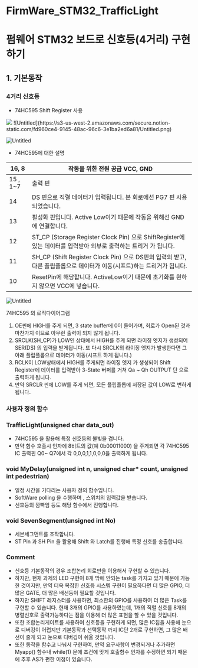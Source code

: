# FirmWare_STM32_TrafficLight

# 펌웨어 STM32 보드로 신호등(4거리) 구현하기

## 1. 기본동작

### 4거리 신호등

- 74HC595 Shift Register 사용

<img src="/image/전체사진.png" />
![Untitled](https://s3-us-west-2.amazonaws.com/secure.notion-static.com/fd960ce4-9145-48ac-96c6-3e1ba2ed6a81/Untitled.png)

![Untitled](https://s3-us-west-2.amazonaws.com/secure.notion-static.com/80a4cecd-8a85-4289-b1bc-a9abd36b29bf/Untitled.png)

- 74HC595에 대한 설명

| 16, 8 | 작동을 위한 전원 공급 VCC, GND |
| --- | --- |
| 15 , 1~7 | 출력 핀 |
| 14 | DS 핀으로 직렬 데이터가 입력됩니다. 본 회로에선 PG7 핀 사용되었습니다. |
| 13 | 횔성화 핀입니다. Active Low이기 때문에 작동을 위해선 GND에 연결합니다. |
| 12 | ST_CP (Storage Register Clock Pin) 으로 ShiftRegister에 있는 데이터를 입력받아 외부로 출력하는 트리거 가 됩니다. |
| 11 | SH_CP (Shift Register Clock Pin) 으로 DS핀의 입력의 받고, 다른 플립플롭으로 데이터가 이동(시프트)하는 트리거가 됩니다. |
| 10 | ResetPin에 해당합니다. ActiveLow이기 때문에 초기화를 원하지 않으면 VCC에 넣습니다. |

![Untitled](https://s3-us-west-2.amazonaws.com/secure.notion-static.com/951968d1-5736-4892-b148-f4ec66c86b77/Untitled.png)

74HC595 의 로직다이어그램

1. OE핀에 HIGH를 주게 되면, 3 state buffer에 0이 들어가며, 회로가 Open된 것과 마찬가지 이므로 아무런 출력이 되지 않게 됩니다.
2. SRCLK(SH_CP)가 LOW인 상태에서 HIGH를 주게 되면 라이징 엣지가 생성되어 SER(DS) 의 입력을 받게됩니다. 또 다시 SRCLK의 라이징 엣지가 발생한다면 그 아래 플립플롭으로 데이터가 이동(시프트 하게 됩니다.)
3. RCLK이 LOW상태에서 HIGH를 주게되면 라이징 엣지 가 생성되어 Shift Register에 데이터를 입력받아 3-State 버퍼를 거쳐 Qa ~ Qh OUTPUT 단 으로 출력하게 됩니다.
4. 만약 SRCLR 핀에 LOW를 주게 되면, 모든 플립플롭에 저장된 값이 LOW로 변하게 됩니다.

### 사용자 정의 함수

### TrafficLight(unsigned char data_out)

- 74HC595 을 활용해 특정 신호등의 불빛을 겹니다.
- 만약 함수 호출시 인자에 8비트의 값(예 0b00011000) 을 주게되면
각 74HC595 IC 출력핀 Q0~ Q7에서 각 0,0,0,1,1,0,0,0을 출력하게 됩니다.

### void MyDelay(unsigned int n, unsigned char* count, unsigned int pedestrian)

- 일정 시간을 기다리는 사용자 정의 함수입니다.
- SoftWare polling 을 수행하며 , 스위치의 입력값을 받습니다.
- 신호등의 깜빡임 등도 해당 함수에서 진행합니다.

### void SevenSegment(unsigned int No)

- 세븐세그먼트를 조작합니다.
- ST Pin 과 SH Pin 을 활용해 Shift 와 Latch를 진행해 특정 신호를 송출합니다.

### Comment

- 신호등 기본동작의 경우 조합논리 회로만을 이용해서 구현할 수 있습니다.
- 하지만, 현재 과제의 LED 구현이 8개 밖에 안되는 task를 가지고 있기 때문에 가능한 것이지만, 만약 더욱 복잡한 신호등 시스템 구현이 필요하다면 더 많은 GPIO, 더 많은 GATE, 더 많은 배선등이 필요할 것입니다.
- 하지만 SHIFT 레지스터를 사용하면, 최소한의 GPIO를 사용하여 더 많은 Task를 구현할 수 있습니다. 현재 3개의 GPIO를 사용하였는데, 1개의 직렬 신호를 8개의 병렬신호로 출력가능하다는 점을 이용해 더 많은 표현을 할 수 있을 것입니다.
- 또한 조합논리게이트를 사용하여 신호등을 구현하게 되면, 많은 IC칩을 사용해 눈으로 디버깅이 어렵지만 기본동작과 선택동작 까지 IC단 2개로 구현하면, 그 많은 배선이 줄게 되고 눈으로 디버깅이 쉬울 것입니다.
- 또한 동작을 함수고 나눠서 구현하여, 만약 요구사항이 변경되거나 추가하면 Myapp() 함수내 while(1) 문에 조건에 맞게 호출함수 인자를 수정하면 되기 때문에 추후 AS가 편한 이점이 있습니다.
